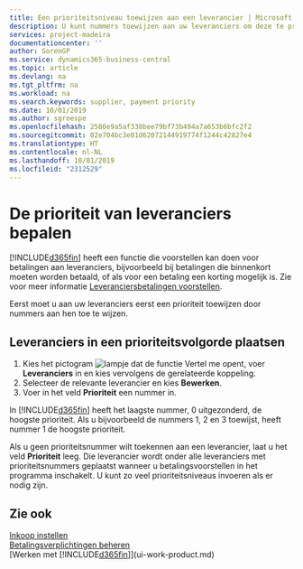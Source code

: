 ```yaml
---
title: Een prioriteitsniveau toewijzen aan een leverancier | Microsoft Docs
description: U kunt nummers toewijzen aan uw leveranciers om deze te prioriteren en betalingsvoorstellen in Business Central te vergemakkelijken.
services: project-madeira
documentationcenter: ''
author: SorenGP
ms.service: dynamics365-business-central
ms.topic: article
ms.devlang: na
ms.tgt_pltfrm: na
ms.workload: na
ms.search.keywords: supplier, payment priority
ms.date: 10/01/2019
ms.author: sgroespe
ms.openlocfilehash: 2586e9a5af338bee79bf73b494a7a653b6bfc2f2
ms.sourcegitcommit: 02e704bc3e01d62072144919774f1244c42827e4
ms.translationtype: HT
ms.contentlocale: nl-NL
ms.lasthandoff: 10/01/2019
ms.locfileid: "2312529"
---
```

# <a name="prioritize-vendors"></a>De prioriteit van leveranciers bepalen
[!INCLUDE[d365fin](includes/d365fin_md.md)] heeft een functie die voorstellen kan doen voor betalingen aan leveranciers, bijvoorbeeld bij betalingen die binnenkort moeten worden betaald, of als voor een betaling een korting mogelijk is. Zie voor meer informatie [Leveranciersbetalingen voorstellen](payables-how-suggest-vendor-payments.md).

Eerst moet u aan uw leveranciers eerst een prioriteit toewijzen door nummers aan hen toe te wijzen.

## <a name="to-prioritize-vendors"></a>Leveranciers in een prioriteitsvolgorde plaatsen
1. Kies het pictogram ![lampje dat de functie Vertel me opent](media/ui-search/search_small.png "Vertel me wat u wilt doen"), voer **Leveranciers** in en kies vervolgens de gerelateerde koppeling.
2. Selecteer de relevante leverancier en kies **Bewerken**.
3. Voer in het veld **Prioriteit** een nummer in.

In [!INCLUDE[d365fin](includes/d365fin_md.md)] heeft het laagste nummer, 0 uitgezonderd, de hoogste prioriteit. Als u bijvoorbeeld de nummers 1, 2 en 3 toewijst, heeft nummer 1 de hoogste prioriteit.

Als u geen prioriteitsnummer wilt toekennen aan een leverancier, laat u het veld **Prioriteit** leeg. Die leverancier wordt onder alle leveranciers met prioriteitsnummers geplaatst wanneer u betalingsvoorstellen in het programma inschakelt. U kunt zo veel prioriteitsniveaus invoeren als er nodig zijn.

## <a name="see-also"></a>Zie ook
[Inkoop instellen](purchasing-setup-purchasing.md)  
[Betalingsverplichtingen beheren](payables-manage-payables.md)  
[Werken met [!INCLUDE[d365fin](includes/d365fin_md.md)]](ui-work-product.md)
